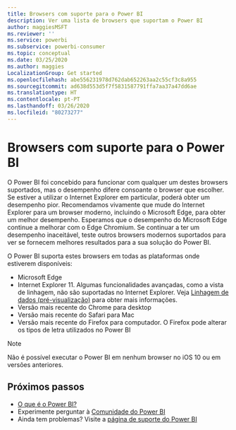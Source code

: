 ```yaml
---
title: Browsers com suporte para o Power BI
description: Ver uma lista de browsers que suportam o Power BI
author: maggiesMSFT
ms.reviewer: ''
ms.service: powerbi
ms.subservice: powerbi-consumer
ms.topic: conceptual
ms.date: 03/25/2020
ms.author: maggies
LocalizationGroup: Get started
ms.openlocfilehash: abe556231978d762dab652263aa2c55cf3c8a955
ms.sourcegitcommit: ad638d553d5f7f5831587791ffa7aa37a47dd6ae
ms.translationtype: HT
ms.contentlocale: pt-PT
ms.lasthandoff: 03/26/2020
ms.locfileid: "80273277"
---
```

# <a name="supported-browsers-for-power-bi"></a>Browsers com suporte para o Power BI

O Power BI foi concebido para funcionar com qualquer um destes browsers suportados, mas o desempenho difere consoante o browser que escolher. Se estiver a utilizar o Internet Explorer em particular, poderá obter um desempenho pior. Recomendamos vivamente que mude do Internet Explorer para um browser moderno, incluindo o Microsoft Edge, para obter um melhor desempenho. Esperamos que o desempenho do Microsoft Edge continue a melhorar com o Edge Chromium. Se continuar a ter um desempenho inaceitável, teste outros browsers modernos suportados para ver se fornecem melhores resultados para a sua solução do Power BI.

O Power BI suporta estes browsers em todas as plataformas onde estiverem disponíveis:

- Microsoft Edge
- Internet Explorer 11. Algumas funcionalidades avançadas, como a vista de linhagem, não são suportadas no Internet Explorer. Veja [Linhagem de dados (pré-visualização)](collaborate-share/service-data-lineage.md) para obter mais informações.
- Versão mais recente do Chrome para desktop
- Versão mais recente do Safari para Mac
- Versão mais recente do Firefox para computador. O Firefox pode alterar os tipos de letra utilizados no Power BI 

> [!NOTE]
> Não é possível executar o Power BI em nenhum browser no iOS 10 ou em versões anteriores.

## <a name="next-steps"></a>Próximos passos
* [O que é o Power BI?](power-bi-overview.md)
* Experimente perguntar à [Comunidade do Power BI](https://community.powerbi.com/)
* Ainda tem problemas? Visite a [página de suporte do Power BI](https://powerbi.microsoft.com/support/)
